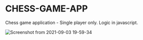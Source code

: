 # CHESS-GAME-APP
Chess game application - Single player only. Logic in javascript.

![Screenshot from 2021-09-03 19-59-34](https://user-images.githubusercontent.com/58922125/132072647-cfc59ea7-9eb5-4b60-8db1-cdcc052d2196.png)

